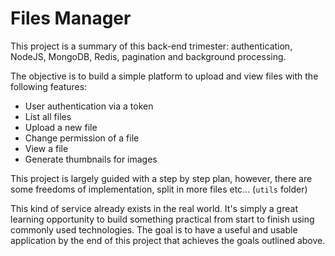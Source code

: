 # Files Manager

This project is a summary of this back-end trimester: authentication, NodeJS, MongoDB, Redis, pagination and background processing.

The objective is to build a simple platform to upload and view files with the following features:

- User authentication via a token
- List all files
- Upload a new file
- Change permission of a file
- View a file
- Generate thumbnails for images

This project is largely guided with a step by step plan, however, there are some freedoms of implementation, split in more files etc... (`utils` folder)

This kind of service already exists in the real world. It's simply a great learning opportunity to build something practical from start to finish using commonly used technologies. The goal is to have a useful and usable application by the end of this project that achieves the goals outlined above.
